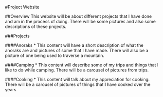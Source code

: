 #Project Website

##Overview
This website will be about different projects that I have done and am in the process of doing. There will be some
pictures and also some descriptions of these projects.

###Projects


####Anoraks
    * This content will have a short description of what the anoraks are and pictures of some that I have made. There
     will also be a picture of one being used to traverse a mountain.

####Camping
    * This content will describe some of my trips and things that I like to do while camping. There will be a
    carousel of pictures from trips.

####Cooking
    * This content will talk about my appreciation for cooking. There will be a carousel of pictures of things that I
     have cooked over the years.

